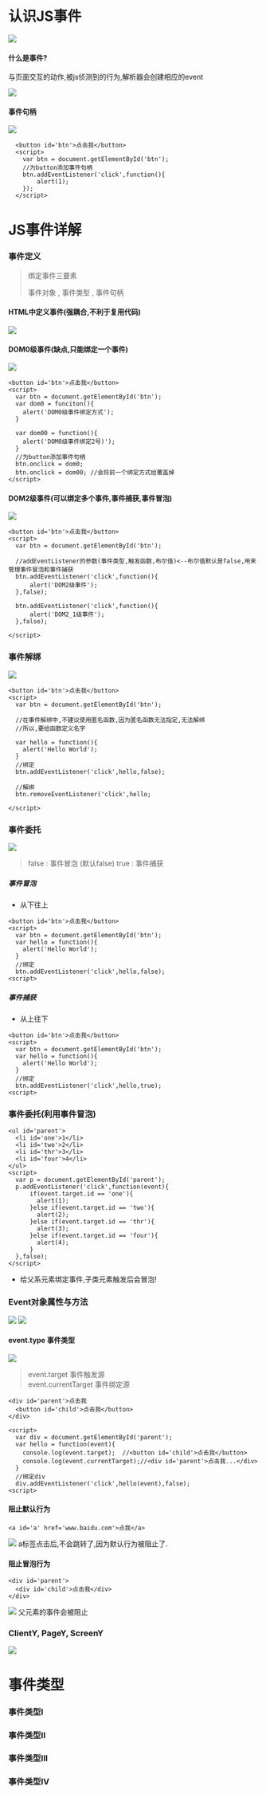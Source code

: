 # 认识JS事件
<img src='../img/js事件.png'/>

#### 什么是事件?

与页面交互的动作,被js侦测到的行为,解析器会创建相应的event

<img src='../img/event02.png'/>

#### 事件句柄

<img src='../img/event_function.png'/>

```
  <button id='btn'>点击我</button>
  <script>
    var btn = document.getElementById('btn');
    //为button添加事件句柄
    btn.addEventListener('click',function(){
        alert(1);
    });
  </script>
```

# JS事件详解

### 事件定义

>绑定事件三要素
>
>事件对象 , 事件类型 , 事件句柄

#### HTML中定义事件(强耦合,不利于复用代码)

<img src='../img/event_definition.png'/>

#### DOM0级事件(缺点,只能绑定一个事件)
<img src='../img/dom00event.png'/>

```
<button id='btn'>点击我</button>
<script>
  var btn = document.getElementById('btn');
  var dom0 = funciton(){
    alert('DOM0级事件绑定方式');
  }

  var dom00 = function(){
    alert('DOM0级事件绑定2号)');
  }
  //为button添加事件句柄
  btn.onclick = dom0;
  btn.onclick = dom00; //会将前一个绑定方式给覆盖掉
</script>
```

#### DOM2级事件(可以绑定多个事件,事件捕获,事件冒泡)

<img src='../img/dom02event.png'>

```
<button id='btn'>点击我</button>
<script>
  var btn = document.getElementById('btn');

  //addEventListener的参数(事件类型,触发函数,布尔值)<--布尔值默认是false,用来管理事件冒泡和事件捕获
  btn.addEventListener('click',function(){
      alert('DOM2级事件');
  },false);

  btn.addEventListener('click',function(){
      alert('DOM2_1级事件');
  },false);

</script>
```
### 事件解绑

<img src='../img/removeListener.png'/>

```
<button id='btn'>点击我</button>
<script>
  var btn = document.getElementById('btn');

  //在事件解绑中,不建议使用匿名函数,因为匿名函数无法指定,无法解绑
  //所以,要给函数定义名字

  var hello = function(){
    alert('Hello World');
  }
  //绑定
  btn.addEventListener('click',hello,false);

  //解绑
  btn.removeEventListener('click',hello;

</script>
```

### 事件委托
<img src='../img/events.png'>

>false : 事件冒泡   (默认false)
>true : 事件捕获


##### 事件冒泡

- 从下往上

```
<button id='btn'>点击我</button>
<script>
  var btn = document.getElementById('btn');
  var hello = function(){
    alert('Hello World');
  }
  //绑定
  btn.addEventListener('click',hello,false);
<script>
```

##### 事件捕获

- 从上往下

```
<button id='btn'>点击我</button>
<script>
  var btn = document.getElementById('btn');
  var hello = function(){
    alert('Hello World');
  }
  //绑定
  btn.addEventListener('click',hello,true);
<script>
```

### 事件委托(利用事件冒泡)

```
<ul id='parent'>
  <li id='one'>1</li>
  <li id='two'>2</li>
  <li id='thr'>3</li>
  <li id='four'>4</li>
</ul>
<script>
  var p = document.getElementById('parent');
  p.addEventListener('click',function(event){
      if(event.target.id == 'one'){
        alert(1);
      }else if(event.target.id == 'two'){
        alert(2);
      }else if(event.target.id == 'thr'){
        alert(3);
      }else if(event.target.id == 'four'){
        alert(4);
      }
  },false);
</script>
```

- 给父系元素绑定事件,子类元素触发后会冒泡!

### Event对象属性与方法

<img src='../img/event001.png'/>
<img src='../img/event002.png'/>

#### event.type 事件类型

<img src='../img/eventType.png'/>

>event.target 事件触发源  
>event.currentTarget 事件绑定源

```
<div id='parent'>点击我
  <button id='child'>点击我</button>
</div>

<script>
  var div = document.getElementById('parent');
  var hello = function(event){
    console.log(event.target);  //<button id='child'>点击我</button>
    console.log(event.currentTarget);//<div id='parent'>点击我...</div>
  }
  //绑定div
  div.addEventListener('click',hello(event),false);
<script>

```
#### 阻止默认行为
```
<a id='a' href='www.baidu.com'>点我</a>
```

<img src='../img/stopDefault.png'/>
a标签点击后,不会跳转了,因为默认行为被阻止了.

#### 阻止冒泡行为
```
<div id='parent'>
  <div id='child'>点击我</div>
</div>
```
<img src='../img/stopPropag.png'/>
父元素的事件会被阻止

### ClientY, PageY, ScreenY

<img src='../img/CPSY.png'/>

# 事件类型
### 事件类型I
### 事件类型II
### 事件类型III
### 事件类型IV
